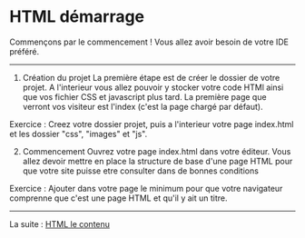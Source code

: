 # HTML démarrage
Commençons par le commencement ! Vous allez avoir besoin de votre IDE préféré.

---
1. Création du projet
La première étape est de créer le dossier de votre projet. A l'interieur vous allez pouvoir y stocker votre code HTMl ainsi que vos fichier CSS et javascript plus tard. La première page que verront vos visiteur est l'index (c'est la page chargé par défaut).

Exercice : Creez votre dossier projet, puis a l'interieur votre page index.html et les dossier "css", "images" et "js".

2. Commencement
Ouvrez votre page index.html dans votre éditeur. Vous allez devoir mettre en place la structure de base d'une page HTML pour que votre site puisse etre consulter dans de bonnes conditions

Exercice : Ajouter dans votre page le minimum pour que votre navigateur comprenne que c'est une page HTML et qu'il y ait un titre.

---
La suite : [HTML le contenu](https://github.com/simplon-roanne/front-end-prairie/tree/master/ex2)